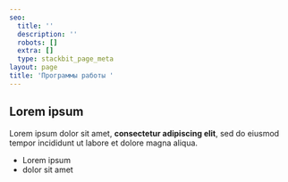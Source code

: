 ```yaml
---
seo:
  title: ''
  description: ''
  robots: []
  extra: []
  type: stackbit_page_meta
layout: page
title: 'Программы работы '
---
```

## Lorem ipsum

Lorem ipsum dolor sit amet, **consectetur adipiscing elit**, sed do eiusmod tempor incididunt ut labore et dolore magna aliqua.

- Lorem ipsum
- dolor sit amet